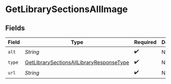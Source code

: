 # GetLibrarySectionsAllImage


## Fields

| Field                                                                                                           | Type                                                                                                            | Required                                                                                                        | Description                                                                                                     | Example                                                                                                         |
| --------------------------------------------------------------------------------------------------------------- | --------------------------------------------------------------------------------------------------------------- | --------------------------------------------------------------------------------------------------------------- | --------------------------------------------------------------------------------------------------------------- | --------------------------------------------------------------------------------------------------------------- |
| `alt`                                                                                                           | *String*                                                                                                        | :heavy_check_mark:                                                                                              | N/A                                                                                                             | Episode 1                                                                                                       |
| `type`                                                                                                          | [GetLibrarySectionsAllLibraryResponseType](../../models/operations/GetLibrarySectionsAllLibraryResponseType.md) | :heavy_check_mark:                                                                                              | N/A                                                                                                             | background                                                                                                      |
| `url`                                                                                                           | *String*                                                                                                        | :heavy_check_mark:                                                                                              | N/A                                                                                                             | /library/metadata/45521/thumb/1644710589                                                                        |